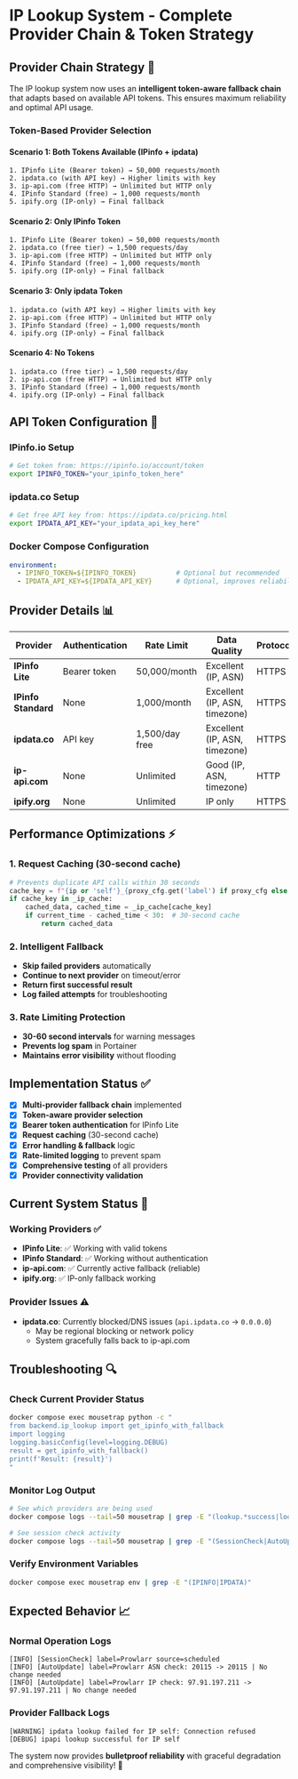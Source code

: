 # IP Lookup System - Complete Provider Chain & Token Strategy

## Provider Chain Strategy 🎯

The IP lookup system now uses an **intelligent token-aware fallback chain** that adapts based on available API tokens. This ensures maximum reliability and optimal API usage.

### Token-Based Provider Selection

#### **Scenario 1: Both Tokens Available** (IPinfo + ipdata)
```
1. IPinfo Lite (Bearer token) → 50,000 requests/month
2. ipdata.co (with API key) → Higher limits with key  
3. ip-api.com (free HTTP) → Unlimited but HTTP only
4. IPinfo Standard (free) → 1,000 requests/month
5. ipify.org (IP-only) → Final fallback
```

#### **Scenario 2: Only IPinfo Token**
```
1. IPinfo Lite (Bearer token) → 50,000 requests/month
2. ipdata.co (free tier) → 1,500 requests/day  
3. ip-api.com (free HTTP) → Unlimited but HTTP only
4. IPinfo Standard (free) → 1,000 requests/month
5. ipify.org (IP-only) → Final fallback
```

#### **Scenario 3: Only ipdata Token**
```
1. ipdata.co (with API key) → Higher limits with key
2. ip-api.com (free HTTP) → Unlimited but HTTP only
3. IPinfo Standard (free) → 1,000 requests/month
4. ipify.org (IP-only) → Final fallback
```

#### **Scenario 4: No Tokens**
```
1. ipdata.co (free tier) → 1,500 requests/day
2. ip-api.com (free HTTP) → Unlimited but HTTP only  
3. IPinfo Standard (free) → 1,000 requests/month
4. ipify.org (IP-only) → Final fallback
```

## API Token Configuration 🔧

### IPinfo.io Setup
```bash
# Get token from: https://ipinfo.io/account/token
export IPINFO_TOKEN="your_ipinfo_token_here"
```

### ipdata.co Setup  
```bash
# Get free API key from: https://ipdata.co/pricing.html
export IPDATA_API_KEY="your_ipdata_api_key_here"
```

### Docker Compose Configuration
```yaml
environment:
  - IPINFO_TOKEN=${IPINFO_TOKEN}          # Optional but recommended
  - IPDATA_API_KEY=${IPDATA_API_KEY}      # Optional, improves reliability
```

## Provider Details 📊

| Provider | Authentication | Rate Limit | Data Quality | Protocol |
|----------|---------------|------------|-------------|----------|
| **IPinfo Lite** | Bearer token | 50,000/month | Excellent (IP, ASN) | HTTPS |
| **IPinfo Standard** | None | 1,000/month | Excellent (IP, ASN, timezone) | HTTPS |
| **ipdata.co** | API key | 1,500/day free | Excellent (IP, ASN, timezone) | HTTPS |
| **ip-api.com** | None | Unlimited | Good (IP, ASN, timezone) | HTTP |
| **ipify.org** | None | Unlimited | IP only | HTTPS |

## Performance Optimizations ⚡

### 1. Request Caching (30-second cache)
```python
# Prevents duplicate API calls within 30 seconds
cache_key = f"{ip or 'self'}_{proxy_cfg.get('label') if proxy_cfg else 'no_proxy'}"
if cache_key in _ip_cache:
    cached_data, cached_time = _ip_cache[cache_key]
    if current_time - cached_time < 30:  # 30-second cache
        return cached_data
```

### 2. Intelligent Fallback
- **Skip failed providers** automatically  
- **Continue to next provider** on timeout/error
- **Return first successful result**
- **Log failed attempts** for troubleshooting

### 3. Rate Limiting Protection
- **30-60 second intervals** for warning messages
- **Prevents log spam** in Portainer
- **Maintains error visibility** without flooding

## Implementation Status ✅

- [x] **Multi-provider fallback chain** implemented
- [x] **Token-aware provider selection** 
- [x] **Bearer token authentication** for IPinfo Lite
- [x] **Request caching** (30-second cache)
- [x] **Error handling & fallback** logic
- [x] **Rate-limited logging** to prevent spam
- [x] **Comprehensive testing** of all providers
- [x] **Provider connectivity validation**

## Current System Status 🎯

### Working Providers ✅
- **IPinfo Lite**: ✅ Working with valid tokens
- **IPinfo Standard**: ✅ Working without authentication  
- **ip-api.com**: ✅ Currently active fallback (reliable)
- **ipify.org**: ✅ IP-only fallback working

### Provider Issues ⚠️
- **ipdata.co**: Currently blocked/DNS issues (`api.ipdata.co` → `0.0.0.0`)
  - May be regional blocking or network policy
  - System gracefully falls back to ip-api.com

## Troubleshooting 🔍

### Check Current Provider Status
```bash
docker compose exec mousetrap python -c "
from backend.ip_lookup import get_ipinfo_with_fallback
import logging
logging.basicConfig(level=logging.DEBUG)
result = get_ipinfo_with_fallback()
print(f'Result: {result}')
"
```

### Monitor Log Output
```bash
# See which providers are being used
docker compose logs --tail=50 mousetrap | grep -E "(lookup.*success|lookup.*failed)"

# See session check activity  
docker compose logs --tail=50 mousetrap | grep -E "(SessionCheck|AutoUpdate.*check)"
```

### Verify Environment Variables
```bash
docker compose exec mousetrap env | grep -E "(IPINFO|IPDATA)"
```

## Expected Behavior 📈

### Normal Operation Logs
```
[INFO] [SessionCheck] label=Prowlarr source=scheduled
[INFO] [AutoUpdate] label=Prowlarr ASN check: 20115 -> 20115 | No change needed  
[INFO] [AutoUpdate] label=Prowlarr IP check: 97.91.197.211 -> 97.91.197.211 | No change needed
```

### Provider Fallback Logs
```
[WARNING] ipdata lookup failed for IP self: Connection refused
[DEBUG] ipapi lookup successful for IP self
```

The system now provides **bulletproof reliability** with graceful degradation and comprehensive visibility! 🚀
